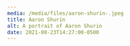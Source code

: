 ```yaml
---
media: /media/files/aaron-shurin-.jpeg
title: Aaron Shurin
alt: A portrait of Aaron Shurin
date: 2021-08-23T14:27:00-0500
---
```

